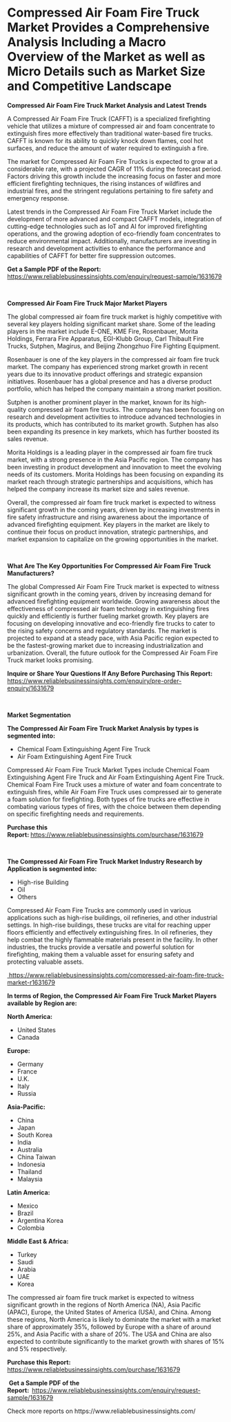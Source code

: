 <p><h1>Compressed Air Foam Fire Truck Market Provides a Comprehensive Analysis Including a Macro Overview of the Market as well as Micro Details such as Market Size and Competitive Landscape</h1></p><p><strong>Compressed Air Foam Fire Truck Market Analysis and Latest Trends</strong></p>
<p><p>A Compressed Air Foam Fire Truck (CAFFT) is a specialized firefighting vehicle that utilizes a mixture of compressed air and foam concentrate to extinguish fires more effectively than traditional water-based fire trucks. CAFFT is known for its ability to quickly knock down flames, cool hot surfaces, and reduce the amount of water required to extinguish a fire.</p><p>The market for Compressed Air Foam Fire Trucks is expected to grow at a considerable rate, with a projected CAGR of 11% during the forecast period. Factors driving this growth include the increasing focus on faster and more efficient firefighting techniques, the rising instances of wildfires and industrial fires, and the stringent regulations pertaining to fire safety and emergency response.</p><p>Latest trends in the Compressed Air Foam Fire Truck Market include the development of more advanced and compact CAFFT models, integration of cutting-edge technologies such as IoT and AI for improved firefighting operations, and the growing adoption of eco-friendly foam concentrates to reduce environmental impact. Additionally, manufacturers are investing in research and development activities to enhance the performance and capabilities of CAFFT for better fire suppression outcomes.</p></p>
<p><strong>Get a Sample PDF of the Report:&nbsp;</strong> <a href="https://www.reliablebusinessinsights.com/enquiry/request-sample/1631679">https://www.reliablebusinessinsights.com/enquiry/request-sample/1631679</a></p>
<p>&nbsp;</p>
<p><strong>Compressed Air Foam Fire Truck Major Market Players</strong></p>
<p><p>The global compressed air foam fire truck market is highly competitive with several key players holding significant market share. Some of the leading players in the market include E-ONE, KME Fire, Rosenbauer, Morita Holdings, Ferrara Fire Apparatus, EGI-Klubb Group, Carl Thibault Fire Trucks, Sutphen, Magirus, and Beijing Zhongzhuo Fire Fighting Equipment.</p><p>Rosenbauer is one of the key players in the compressed air foam fire truck market. The company has experienced strong market growth in recent years due to its innovative product offerings and strategic expansion initiatives. Rosenbauer has a global presence and has a diverse product portfolio, which has helped the company maintain a strong market position.</p><p>Sutphen is another prominent player in the market, known for its high-quality compressed air foam fire trucks. The company has been focusing on research and development activities to introduce advanced technologies in its products, which has contributed to its market growth. Sutphen has also been expanding its presence in key markets, which has further boosted its sales revenue.</p><p>Morita Holdings is a leading player in the compressed air foam fire truck market, with a strong presence in the Asia Pacific region. The company has been investing in product development and innovation to meet the evolving needs of its customers. Morita Holdings has been focusing on expanding its market reach through strategic partnerships and acquisitions, which has helped the company increase its market size and sales revenue.</p><p>Overall, the compressed air foam fire truck market is expected to witness significant growth in the coming years, driven by increasing investments in fire safety infrastructure and rising awareness about the importance of advanced firefighting equipment. Key players in the market are likely to continue their focus on product innovation, strategic partnerships, and market expansion to capitalize on the growing opportunities in the market.</p></p>
<p>&nbsp;</p>
<p><strong>What Are The Key Opportunities For Compressed Air Foam Fire Truck Manufacturers?</strong></p>
<p><p>The global Compressed Air Foam Fire Truck market is expected to witness significant growth in the coming years, driven by increasing demand for advanced firefighting equipment worldwide. Growing awareness about the effectiveness of compressed air foam technology in extinguishing fires quickly and efficiently is further fueling market growth. Key players are focusing on developing innovative and eco-friendly fire trucks to cater to the rising safety concerns and regulatory standards. The market is projected to expand at a steady pace, with Asia Pacific region expected to be the fastest-growing market due to increasing industrialization and urbanization. Overall, the future outlook for the Compressed Air Foam Fire Truck market looks promising.</p></p>
<p><strong>Inquire or Share Your Questions If Any Before Purchasing This Report:</strong> <a href="https://www.reliablebusinessinsights.com/enquiry/pre-order-enquiry/1631679">https://www.reliablebusinessinsights.com/enquiry/pre-order-enquiry/1631679</a></p>
<p>&nbsp;</p>
<p><strong>Market Segmentation</strong></p>
<p><strong>The Compressed Air Foam Fire Truck Market Analysis by types is segmented into:</strong></p>
<p><ul><li>Chemical Foam Extinguishing Agent Fire Truck</li><li>Air Foam Extinguishing Agent Fire Truck</li></ul></p>
<p><p>Compressed Air Foam Fire Truck Market Types include Chemical Foam Extinguishing Agent Fire Truck and Air Foam Extinguishing Agent Fire Truck. Chemical Foam Fire Truck uses a mixture of water and foam concentrate to extinguish fires, while Air Foam Fire Truck uses compressed air to generate a foam solution for firefighting. Both types of fire trucks are effective in combating various types of fires, with the choice between them depending on specific firefighting needs and requirements.</p></p>
<p><strong>Purchase this Report:&nbsp;</strong><a href="https://www.reliablebusinessinsights.com/purchase/1631679">https://www.reliablebusinessinsights.com/purchase/1631679</a></p>
<p>&nbsp;</p>
<p><strong>The Compressed Air Foam Fire Truck Market Industry Research by Application is segmented into:</strong></p>
<p><ul><li>High-rise Building</li><li>Oil</li><li>Others</li></ul></p>
<p><p>Compressed Air Foam Fire Trucks are commonly used in various applications such as high-rise buildings, oil refineries, and other industrial settings. In high-rise buildings, these trucks are vital for reaching upper floors efficiently and effectively extinguishing fires. In oil refineries, they help combat the highly flammable materials present in the facility. In other industries, the trucks provide a versatile and powerful solution for firefighting, making them a valuable asset for ensuring safety and protecting valuable assets.</p></p>
<p><a href="https://www.reliablebusinessinsights.com/compressed-air-foam-fire-truck-market-r1631679">&nbsp;https://www.reliablebusinessinsights.com/compressed-air-foam-fire-truck-market-r1631679</a></p>
<p><strong>In terms of Region, the Compressed Air Foam Fire Truck Market Players available by Region are:</strong></p>
<p>
    <p> <strong> North America: </strong>
        <ul>
            <li>United States</li>
            <li>Canada</li>
        </ul>
        </p> 
    <p> <strong> Europe: </strong>
        <ul>
            <li>Germany</li>
            <li>France</li>
            <li>U.K.</li>
            <li>Italy</li>
            <li>Russia</li>
        </ul>
        </p> 
    <p> <strong> Asia-Pacific: </strong>
        <ul>
            <li>China</li>
            <li>Japan</li>
            <li>South Korea</li>
            <li>India</li>
            <li>Australia</li>
            <li>China Taiwan</li>
            <li>Indonesia</li>
            <li>Thailand</li>
            <li>Malaysia</li>
        </ul>
        </p> 
    <p> <strong> Latin America: </strong>
        <ul>
            <li>Mexico</li>
            <li>Brazil</li>
            <li>Argentina Korea</li>
            <li>Colombia</li>
        </ul>
        </p> 
    <p> <strong> Middle East & Africa: </strong>
        <ul>
            <li>Turkey</li>
            <li>Saudi</li>
            <li>Arabia</li>
            <li>UAE</li>
            <li>Korea</li>
        </ul>
    </p>
    </p>
<p><p>The compressed air foam fire truck market is expected to witness significant growth in the regions of North America (NA), Asia Pacific (APAC), Europe, the United States of America (USA), and China. Among these regions, North America is likely to dominate the market with a market share of approximately 35%, followed by Europe with a share of around 25%, and Asia Pacific with a share of 20%. The USA and China are also expected to contribute significantly to the market growth with shares of 15% and 5% respectively.</p></p>
<p><strong>Purchase this Report: </strong><a href="https://www.reliablebusinessinsights.com/purchase/1631679">https://www.reliablebusinessinsights.com/purchase/1631679</a></p>
<p>&nbsp;<strong>Get a Sample PDF of the Report:&nbsp;&nbsp;</strong><a href="https://www.reliablebusinessinsights.com/enquiry/request-sample/1631679">https://www.reliablebusinessinsights.com/enquiry/request-sample/1631679</a></p>
<p><strong></strong></p>
<p>Check more reports on https://www.reliablebusinessinsights.com/</p>